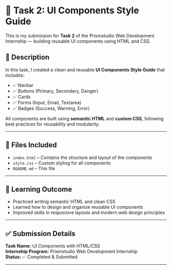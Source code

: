# 🌟 Task 2: UI Components Style Guide

This is my submission for **Task 2** of the Prismstudio Web Development Internship — building reusable UI components using HTML and CSS.

## 📄 Description

In this task, I created a clean and reusable **UI Components Style Guide** that includes:

- ✅ Navbar  
- ✅ Buttons (Primary, Secondary, Danger)  
- ✅ Cards  
- ✅ Forms (Input, Email, Textarea)  
- ✅ Badges (Success, Warning, Error)  

All components are built using **semantic HTML** and **custom CSS**, following best practices for reusability and modularity.

---

## 📂 Files Included

- `index.html` – Contains the structure and layout of the components  
- `style.css` – Custom styling for all components  
- `README.md` – This file  

---

## 🧠 Learning Outcome

- Practiced writing semantic HTML and clean CSS  
- Learned how to design and organize reusable UI components  
- Improved skills in responsive layouts and modern web design principles  

---

## ✅ Submission Details

**Task Name:** UI Components with HTML/CSS  
**Internship Program:** Prismstudio Web Development Internship  
**Status:** ✅ Completed & Submitted

---

